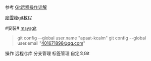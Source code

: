 参考
[Git远程操作详解](http://www.ruanyifeng.com/blog/2014/06/git_remote.html)

[廖雪峰git教程](http://www.liaoxuefeng.com/wiki/0013739516305929606dd18361248578c67b8067c8c017b000)


#安装#
[msysgit](https://git-for-windows.github.io)
> git config --global user.name "apaat-kcalm"
> git config --global user.email "401671898@qq.com"


操作
远程仓库
分支管理
标签管理
自定义Git
